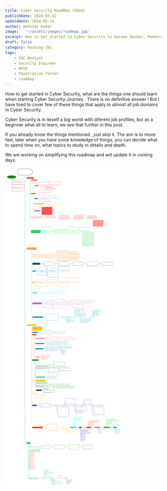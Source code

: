 ```yaml
---
title: Cyber Security RoadMap (2024)
publishDate: 2024-05-12
updateDate: 2024-05-14
author: Abhinav Kumar
image:   '~/assets/images/roadmap.jpg'
excerpt: Hwo to Get started in Cyber Security to become Hacker, Penetration Tester, SOC Analyst, Security Engineer in 2024.
draft: false
category: Hacking-101
tags:
    - SOC Analyst
    - Security Engineer
    - DFIR
    - Penetration Tester
    - roadmap
---
```


How to get started in Cyber Security, what are the things one should learn when starting Cyber Security Journey .
There is no definitive answer ! But I have tried to cover few of these things that apply to almost all job domains in Cyber Security.

Cyber Security is in iteself a big world with diferent job profiles, but as a beginner what all to learn, we see that further in this post.

If you already know the things mentioned , just skip it.
The aim is to move fast, later when you have some knowledge of things, you can decide what to spend time on, what topics to study in details and depth.

We are working on simplifying this roadmap and will update it in coming days.


<img src="/src/assets/images/Cyber_Security_Roadmap_(Beginners).svg" alt="Description" />

